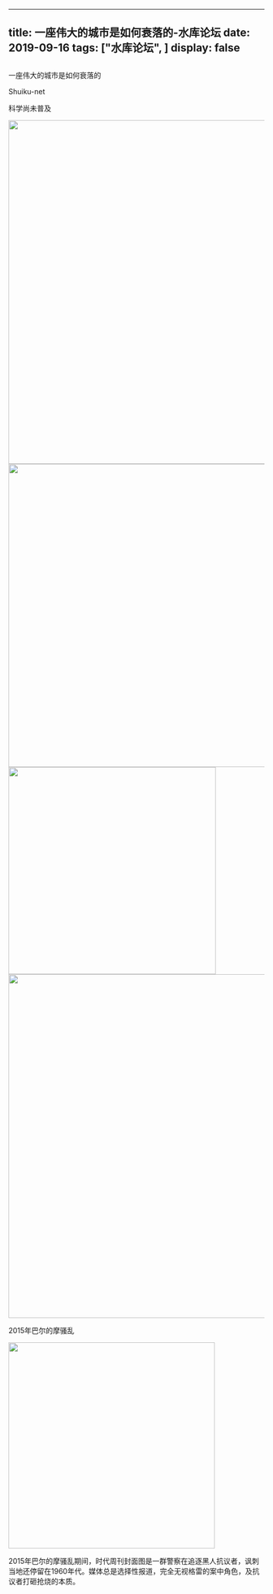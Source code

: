 
---
title:  一座伟大的城市是如何衰落的-水库论坛
date: 2019-09-16
tags: ["水库论坛", ]
display: false
---


## 



一座伟大的城市是如何衰落的




Shuiku-net




科学尚未普及


<img class="rich_pages " data-ratio="0.6788036410923277" data-s="300,640" data-type="png" data-w="769" src="https://mmbiz.qpic.cn/mmbiz_png/6MT1Xa1S9PiaMX5Sj2zUiasrYgGNudo684ribRYD1yw7Na2Yxiautt1LCxTibSaWJ9AbmoJibXrsHVv9XSFuJ0eJoib8Q/640?wx_fmt=png" style="box-sizing: border-box !important;word-wrap: break-word !important;width: 677px !important;visibility: visible !important;"/>





<img class="rich_pages " data-ratio="0.4221105527638191" data-s="300,640" data-type="png" data-w="597" src="https://mmbiz.qpic.cn/mmbiz_png/6MT1Xa1S9PiaMX5Sj2zUiasrYgGNudo684AclZnoxcLwYMUlT15vhk6Lcm1OvoiblronRQzA77cVVuib7InEZ49asA/640?wx_fmt=png" style="box-sizing: border-box !important;word-wrap: break-word !important;width: 597px !important;visibility: visible !important;"/>













<img data-ratio="0.5098039507865906" data-type="jpeg" data-w="408" class="" src="https://mmbiz.qpic.cn/mmbiz_jpg/6MT1Xa1S9PjYJKxzBORHGq2RQNtlFn6a6j1Bec4xznjd5qpauZiaESrob0s3GgB07JAtusuKHhYOvdclpISZz0w/640?wx_fmt=jpeg" style="box-sizing: border-box !important;word-wrap: break-word !important;width: 408px !important;visibility: visible !important;"/>























<img class="rich_pages " data-ratio="0.6666666666666666" data-s="300,640" data-type="jpeg" data-w="960" src="https://mmbiz.qpic.cn/mmbiz_jpg/6MT1Xa1S9PiaMX5Sj2zUiasrYgGNudo684FJAQImeUDaVChib85lA44lVqwiaY8k01VpIVbhtvO3OaZSzVmjIicPYIg/640?wx_fmt=jpeg" style="box-sizing: border-box !important;word-wrap: break-word !important;width: 677px !important;visibility: visible !important;"/>

2015年巴尔的摩骚乱&nbsp;





<img data-ratio="1.3300492763519287" data-type="jpeg" data-w="406" class="" src="https://mmbiz.qpic.cn/mmbiz_jpg/6MT1Xa1S9PjYJKxzBORHGq2RQNtlFn6apSeOrAjyOSfjzvGs9whm2QiaswB8fcnv39V6zxHZthJx98pbFj66gEA/640?wx_fmt=jpeg" style="box-sizing: border-box !important;word-wrap: break-word !important;width: 406px !important;visibility: visible !important;"/>

2015年巴尔的摩骚乱期间，时代周刊封面图是一群警察在追逐黑人抗议者，讽刺当地还停留在1960年代。媒体总是选择性报道，完全无视格雷的案中角色，及抗议者打砸抢烧的本质。














